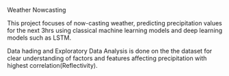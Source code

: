 Weather Nowcasting

This project focuses of now-casting weather, predicting precipitation values for the next 3hrs using classical machine learning models and deep learning models such as LSTM. 

Data hading and Exploratory Data Analysis is done on the the dataset for clear understanding of factors and features affecting precipitation with highest correlation(Reflectivity). 